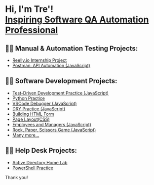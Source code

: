 <h1>Hi, I'm Tre'! <br/><a href="https://github.com/trebman95">Inspiring Software QA Automation Professional</a> </h1>

<h2>👨‍💻 Manual & Automation Testing Projects:</h2>

  - [Reelly.io Internship Project](https://github.com/trebman95/ReellyInternship)
  - [Postman: API Automation (JavaScript)](https://github.com/trebman95/Postman-API-Automation)

 <h2>👨‍💻 Software Development Projects:</h2>
  
  - [Test-Driven Development Practice (JavaScript)](https://github.com/trebman95/TDD-Style-Project/tree/part-time)
  - [Python Practice](https://github.com/trebman95/Intro-to-Python)
  - [VSCode Debugger (JavaScript)](https://github.com/trebman95/VSCODE-Debug)
  - [DRY Practice (JavaScript)](https://github.com/trebman95/DRY-practice)
  - [Building HTML Form](https://github.com/trebman95/building-html-forms)
  - [Page Layout(CSS)](https://github.com/trebman95/building-html-forms/blob/main/style.css)
  - [Employees and Managers (JavaScript)](https://github.com/trebman95/employee-manager/tree/part-time)
  - [Rock, Paper, Scissors Game (JavaScript)](https://github.com/trebman95/Rock-Paper-Scissors)
  - [Many more...](https://github.com/trebman95?tab=repositories)
    
<h2>👨‍💻 Help Desk Projects:</h2>

  - [Active Directory Home Lab](https://github.com/trebman95/ActiveDirectoryLab)
  - [PowerShell Practice](https://github.com/trebman95/PowerShellPractice)

Thank you!

<!--
**trebman95/trebman95** is a ✨ _special_ ✨ repository because its `README.md` (this file) appears on your GitHub profile.
-->
